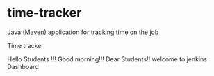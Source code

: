 # time-tracker
Java (Maven) application for tracking time on the job

Time tracker

Hello Students !!!  Good morning!!! Dear Students!! welcome to jenkins Dashboard
